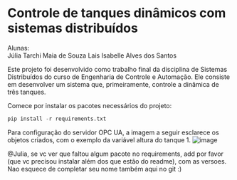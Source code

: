 # Controle de tanques dinâmicos com sistemas distribuídos

Alunas: <br>
Júlia Tarchi Maia de Souza
Lais Isabelle Alves dos Santos

Este projeto foi desenvolvido como trabalho final da disciplina de Sistemas Distribuídos do curso de Engenharia de Controle e Automação. Ele consiste em desenvolver um sistema que, primeiramente, controle a dinâmica de três tanques.

Comece por instalar os pacotes necessários do projeto:
```python
pip install -r requirements.txt
```
Para configuração do servidor OPC UA, a imagem a seguir esclarece os objetos criados, com o exemplo da variável altura do tanque 1.
![image](https://github.com/user-attachments/assets/42cdeb09-e966-45bf-b97d-1a0a6f68550a)



@Julia, se vc ver que faltou algum pacote no requirements, add por favor (que vc precisou instalar além dos que estão do readme), com as versoes. Nao esquece de completar seu nome também aqui no git :)

